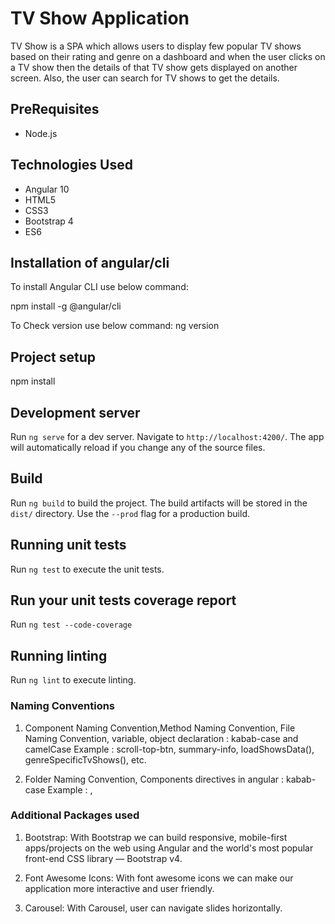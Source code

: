# TV Show Application

TV Show is a SPA which allows users to display few popular TV shows based on their rating and genre on a
dashboard and when the user clicks on a TV show then the details of that TV show gets displayed on another screen.
Also, the user can search for TV shows to get the details.

## PreRequisites
- Node.js

## Technologies Used

- Angular 10
- HTML5
- CSS3
- Bootstrap 4
- ES6

## Installation of angular/cli

To install Angular CLI use below command:

npm install -g @angular/cli

To Check version use below command:
ng version

## Project setup
npm install

## Development server

Run `ng serve` for a dev server. Navigate to `http://localhost:4200/`. The app will automatically reload if you change any of the source files.

## Build

Run `ng build` to build the project. The build artifacts will be stored in the `dist/` directory. Use the `--prod` flag for a production build.

## Running unit tests

Run `ng test` to execute the unit tests.

## Run your unit tests coverage report
Run `ng test --code-coverage`

## Running linting

Run `ng lint` to execute linting.

### Naming Conventions

1) Component Naming Convention,Method Naming Convention, File Naming Convention, 
   variable, object declaration : kabab-case and camelCase
   Example : scroll-top-btn, summary-info, loadShowsData(), genreSpecificTvShows(), etc.

2) Folder Naming Convention, Components directives in angular : kabab-case
   Example : <app-root>,<app-root/>

### Additional Packages used

1. Bootstrap:
   With Bootstrap we can build responsive, mobile-first apps/projects on the web using Angular and the world's most popular front-end CSS library — Bootstrap v4.

2. Font Awesome Icons: With font awesome icons we can make our application more interactive and user friendly.

3. Carousel: With Carousel, user can navigate slides horizontally.

